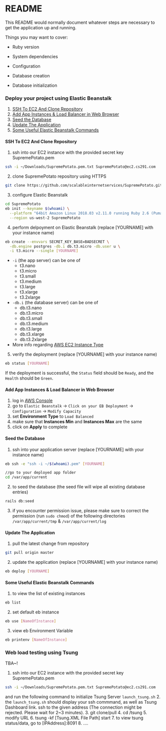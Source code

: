 # README

This README would normally document whatever steps are necessary to get the
application up and running.

Things you may want to cover:

* Ruby version

* System dependencies

* Configuration

* Database creation

* Database initialization

### Deploy your project using Elastic Beanstalk
1. [SSH To EC2 And Clone Repository](#SSH-To-EC2-And-Clone-Repository)
2. [Add App Instances & Load Balancer in Web Browser](#Add-App-Instances-&-Load-Balancer-in-Web-Browser)
3. [Seed the Database](#Seed-the-Database)
4. [Update The Application](#Update-The-Application)
5. [Some Useful Elastic Beanstalk Commands](#Some-Useful-Elastic-Beanstalk-Commands)

#### SSH To EC2 And Clone Repository

1. ssh into our EC2 instance with the provided secret key SupremePotato.pem
```sh
ssh -i ~/Downloads/SupremePotato.pem.txt SupremePotato@ec2.cs291.com
```

2. clone SupremePotato repository using HTTPS
```sh
git clone https://github.com/scalableinternetservices/SupremePotato.git
```

3. configure Elastic Beanstalk
```sh
cd SupremePotato
eb init --keyname $(whoami) \
  --platform "64bit Amazon Linux 2018.03 v2.11.0 running Ruby 2.6 (Puma)" \
  --region us-west-2 SupremePotato
```

4. perform delpoyment on Elastic Beanstalk (replace [YOURNAME] with your instance name)
```sh
eb create --envvars SECRET_KEY_BASE=BADSECRET \
  -db.engine postgres -db.i db.t3.micro -db.user u \
  -i t3.micro --single [YOURNAME]
```
* `-i` (the app server) can be one of
	* t3.nano
	* t3.micro
	* t3.small
	* t3.medium
	* t3.large
	* t3.xlarge
	* t3.2xlarge
* `-db.i` (the database server) can be one of
	* db.t3.nano
	* db.t3.micro
	* db.t3.small
	* db.t3.medium
	* db.t3.large
	* db.t3.xlarge
	* db.t3.2xlarge
* More info regarding [AWS EC2 Instance Type](https://aws.amazon.com/ec2/instance-types/) 

5. verify the deployment (replace [YOURNAME] with your instance name)
```sh
eb status [YOURNAME]
```
If the deployment is successful, the `Status` field should be `Ready`, and the `Health` should be `Green`.

#### Add App Instances & Load Balancer in Web Browser
1. log in [AWS Console](https://aws.amazon.com)
2. go to `Elastic Beanstalk` -> `Click on your EB Deployment` -> `Configuration` -> `Modify Capacity`
3. set **Environment Type** to `Load Balanced`
4. make sure that **Instances Min** and **Instances Max** are the same 
5. click on **Apply** to complete

#### Seed the Database

1. ssh into your application server (replace [YOURNAME] with your instance name)
```sh
eb ssh -e "ssh -i ~/$(whoami).pem" [YOURNAME]

//go to your deployed app folder
cd /var/app/current
```
2. to seed the database (the seed file will wipe all existing database entries)
```sh
rails db:seed
```
3. if you encounter permission issue, please make sure to correct the permission (run `sudo chmod`) of the following directories
`/var/app/current/tmp`  & `/var/app/current/log` 

#### Update The Application
1. pull the latest change from repository
```sh
git pull origin master
```
2. update the application (replace [YOURNAME] with your instance name)
```sh
eb deploy [YOURNAME]
``` 

#### Some Useful Elastic Beanstalk Commands
1. to view the list of existing instances
```sh
eb list
```
2. set default eb instance
```sh
eb use [NameOfInstance]
```
3. view eb Environment Variable
```sh
eb printenv [NameOfInstance]
```

### Web load testing using Tsung
TBA~!  
1. ssh into our EC2 instance with the provided secret key SupremePotato.pem
```sh
ssh -i ~/Downloads/SupremePotato.pem.txt SupremePotato@ec2.cs291.com
```
and run the following command to initialize Tsung Server
 `launch_tsung.sh`
2. the `launch_tsung.sh` should display your ssh commmand, as well as Tsung Dashboard link. ssh to the given address (The connection might be rejected. Please wait for 2~3 minutes).
3. git clone/pull
4. cd /tsung 
5. modify URL
6. tsung -kf [Tsung.XML File Path] start
7. to view tsung status/data, go to [IPAddress]:8091
8. ....

